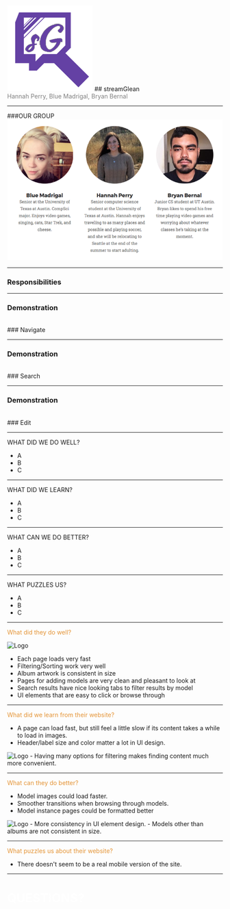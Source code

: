 
<img src="static/img/LOGOSMALLER.png">
## streamGlean
<br>
<span style="color:gray">Hannah Perry, Blue Madrigal, Bryan Bernal</span>

---

###OUR GROUP
<img src="static/img/ourteam.png">

---

### Responsibilities

---

### <b>Demonstration</b>
<br>
### Navigate
<br>

---

### <b>Demonstration</b>
<br>
### Search
<br>

---

### <b>Demonstration</b>
<br>
### Edit
<br>

---

<span>WHAT DID WE DO WELL?</span>

- A
- B
- C

---

<span>WHAT DID WE LEARN?</span>

- A
- B
- C

---

<span>WHAT CAN WE DO BETTER?</span>

- A
- B
- C

---

<span>WHAT PUZZLES US?</span>

- A
- B
- C
---

<span style="color: #e49436">What did they do well?</span>

<img src="http://i.imgur.com/EwTQTN8.png" alt="Logo" style="width: 200px;"/>

- Each page loads very fast
- Filtering/Sorting work very well
- Album artwork is consistent in size
- Pages for adding models are very clean and pleasant to look at
- Search results have nice looking tabs to filter results by model
- UI elements that are easy to click or browse through


---

<span style="color: #e49436">What did we learn from their website?</span>


- A page can load fast, but still feel a little slow if its content takes a while to load in images.
- Header/label size and color matter a lot in UI design.
<img src="http://i.imgur.com/DLL3Wzf.png" alt="Logo" style="width: 120px;"/>
- Having many options for filtering makes finding content much more convenient.

---

<span style="color: #e49436">What can they do better?</span>

- Model images could load faster.
- Smoother transitions when browsing through models.
- Model instance pages could be formatted better
<img src="http://i.imgur.com/Nlm7AgV.jpg" alt="Logo" style="width: 300px;"/>
- More consistency in UI element design.
- Models other than albums are not consistent in size.

---

<span style="color: #e49436">What puzzles us about their website?</span>

- There doesn't seem to be a real mobile version of the site.

---

# <span style="color: white; text-transform: none">QUESTIONS?</span>
